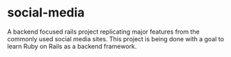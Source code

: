# social-media
A backend focused rails project replicating major features from the commonly used social media sites. This project is being done with a goal to learn Ruby on Rails as a backend framework. 
